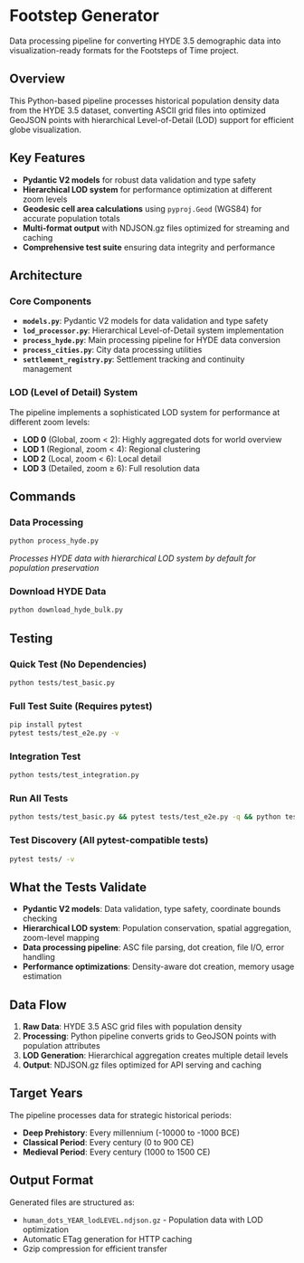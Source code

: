 # Footstep Generator

Data processing pipeline for converting HYDE 3.5 demographic data into visualization-ready formats for the Footsteps of Time project.

## Overview

This Python-based pipeline processes historical population density data from the HYDE 3.5 dataset, converting ASCII grid files into optimized GeoJSON points with hierarchical Level-of-Detail (LOD) support for efficient globe visualization.

## Key Features

- **Pydantic V2 models** for robust data validation and type safety
- **Hierarchical LOD system** for performance optimization at different zoom levels
- **Geodesic cell area calculations** using `pyproj.Geod` (WGS84) for accurate population totals
- **Multi-format output** with NDJSON.gz files optimized for streaming and caching
- **Comprehensive test suite** ensuring data integrity and performance

## Architecture

### Core Components

- **`models.py`**: Pydantic V2 models for data validation and type safety
- **`lod_processor.py`**: Hierarchical Level-of-Detail system implementation
- **`process_hyde.py`**: Main processing pipeline for HYDE data conversion
- **`process_cities.py`**: City data processing utilities
- **`settlement_registry.py`**: Settlement tracking and continuity management

### LOD (Level of Detail) System

The pipeline implements a sophisticated LOD system for performance at different zoom levels:

- **LOD 0** (Global, zoom < 2): Highly aggregated dots for world overview
- **LOD 1** (Regional, zoom < 4): Regional clustering 
- **LOD 2** (Local, zoom < 6): Local detail
- **LOD 3** (Detailed, zoom ≥ 6): Full resolution data

## Commands

### Data Processing
```bash
python process_hyde.py
```
*Processes HYDE data with hierarchical LOD system by default for population preservation*

### Download HYDE Data
```bash
python download_hyde_bulk.py
```

## Testing

### Quick Test (No Dependencies)
```bash
python tests/test_basic.py
```

### Full Test Suite (Requires pytest)
```bash
pip install pytest
pytest tests/test_e2e.py -v
```

### Integration Test
```bash
python tests/test_integration.py
```

### Run All Tests
```bash
python tests/test_basic.py && pytest tests/test_e2e.py -q && python tests/test_integration.py
```

### Test Discovery (All pytest-compatible tests)
```bash
pytest tests/ -v
```

## What the Tests Validate

- **Pydantic V2 models**: Data validation, type safety, coordinate bounds checking
- **Hierarchical LOD system**: Population conservation, spatial aggregation, zoom-level mapping
- **Data processing pipeline**: ASC file parsing, dot creation, file I/O, error handling
- **Performance optimizations**: Density-aware dot creation, memory usage estimation

## Data Flow

1. **Raw Data**: HYDE 3.5 ASC grid files with population density
2. **Processing**: Python pipeline converts grids to GeoJSON points with population attributes
3. **LOD Generation**: Hierarchical aggregation creates multiple detail levels
4. **Output**: NDJSON.gz files optimized for API serving and caching

## Target Years

The pipeline processes data for strategic historical periods:

- **Deep Prehistory**: Every millennium (-10000 to -1000 BCE)
- **Classical Period**: Every century (0 to 900 CE)
- **Medieval Period**: Every century (1000 to 1500 CE)

## Output Format

Generated files are structured as:
- `human_dots_YEAR_lodLEVEL.ndjson.gz` - Population data with LOD optimization
- Automatic ETag generation for HTTP caching
- Gzip compression for efficient transfer